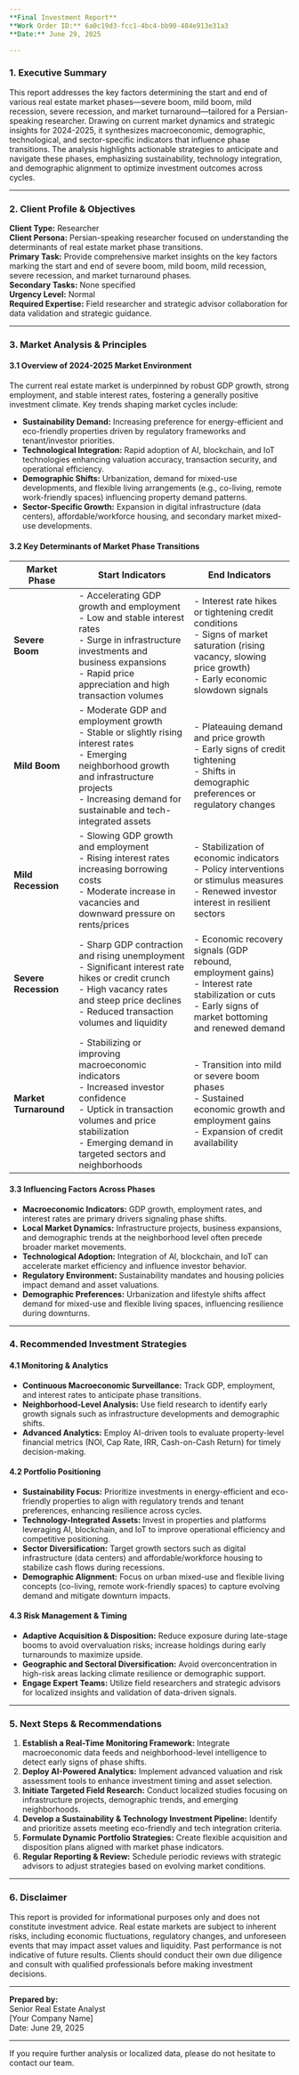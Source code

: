 ```yaml
---
**Final Investment Report**  
**Work Order ID:** 6a0c19d3-fcc1-4bc4-bb90-484e913e31a3  
**Date:** June 29, 2025

---
```


### 1. Executive Summary

This report addresses the key factors determining the start and end of various real estate market phases—severe boom, mild boom, mild recession, severe recession, and market turnaround—tailored for a Persian-speaking researcher. Drawing on current market dynamics and strategic insights for 2024-2025, it synthesizes macroeconomic, demographic, technological, and sector-specific indicators that influence phase transitions. The analysis highlights actionable strategies to anticipate and navigate these phases, emphasizing sustainability, technology integration, and demographic alignment to optimize investment outcomes across cycles.

---

### 2. Client Profile & Objectives

**Client Type:** Researcher  
**Client Persona:** Persian-speaking researcher focused on understanding the determinants of real estate market phase transitions.  
**Primary Task:** Provide comprehensive market insights on the key factors marking the start and end of severe boom, mild boom, mild recession, severe recession, and market turnaround phases.  
**Secondary Tasks:** None specified  
**Urgency Level:** Normal  
**Required Expertise:** Field researcher and strategic advisor collaboration for data validation and strategic guidance.

---

### 3. Market Analysis & Principles

#### 3.1 Overview of 2024-2025 Market Environment  
The current real estate market is underpinned by robust GDP growth, strong employment, and stable interest rates, fostering a generally positive investment climate. Key trends shaping market cycles include:

- **Sustainability Demand:** Increasing preference for energy-efficient and eco-friendly properties driven by regulatory frameworks and tenant/investor priorities.
- **Technological Integration:** Rapid adoption of AI, blockchain, and IoT technologies enhancing valuation accuracy, transaction security, and operational efficiency.
- **Demographic Shifts:** Urbanization, demand for mixed-use developments, and flexible living arrangements (e.g., co-living, remote work-friendly spaces) influencing property demand patterns.
- **Sector-Specific Growth:** Expansion in digital infrastructure (data centers), affordable/workforce housing, and secondary market mixed-use developments.

#### 3.2 Key Determinants of Market Phase Transitions

| Market Phase       | Start Indicators                                                                                   | End Indicators                                                                                   |
|--------------------|--------------------------------------------------------------------------------------------------|------------------------------------------------------------------------------------------------|
| **Severe Boom**     | - Accelerating GDP growth and employment<br>- Low and stable interest rates<br>- Surge in infrastructure investments and business expansions<br>- Rapid price appreciation and high transaction volumes | - Interest rate hikes or tightening credit conditions<br>- Signs of market saturation (rising vacancy, slowing price growth)<br>- Early economic slowdown signals |
| **Mild Boom**       | - Moderate GDP and employment growth<br>- Stable or slightly rising interest rates<br>- Emerging neighborhood growth and infrastructure projects<br>- Increasing demand for sustainable and tech-integrated assets | - Plateauing demand and price growth<br>- Early signs of credit tightening<br>- Shifts in demographic preferences or regulatory changes |
| **Mild Recession**  | - Slowing GDP growth and employment<br>- Rising interest rates increasing borrowing costs<br>- Moderate increase in vacancies and downward pressure on rents/prices | - Stabilization of economic indicators<br>- Policy interventions or stimulus measures<br>- Renewed investor interest in resilient sectors |
| **Severe Recession**| - Sharp GDP contraction and rising unemployment<br>- Significant interest rate hikes or credit crunch<br>- High vacancy rates and steep price declines<br>- Reduced transaction volumes and liquidity | - Economic recovery signals (GDP rebound, employment gains)<br>- Interest rate stabilization or cuts<br>- Early signs of market bottoming and renewed demand |
| **Market Turnaround**| - Stabilizing or improving macroeconomic indicators<br>- Increased investor confidence<br>- Uptick in transaction volumes and price stabilization<br>- Emerging demand in targeted sectors and neighborhoods | - Transition into mild or severe boom phases<br>- Sustained economic growth and employment gains<br>- Expansion of credit availability |

#### 3.3 Influencing Factors Across Phases

- **Macroeconomic Indicators:** GDP growth, employment rates, and interest rates are primary drivers signaling phase shifts.
- **Local Market Dynamics:** Infrastructure projects, business expansions, and demographic trends at the neighborhood level often precede broader market movements.
- **Technological Adoption:** Integration of AI, blockchain, and IoT can accelerate market efficiency and influence investor behavior.
- **Regulatory Environment:** Sustainability mandates and housing policies impact demand and asset valuations.
- **Demographic Preferences:** Urbanization and lifestyle shifts affect demand for mixed-use and flexible living spaces, influencing resilience during downturns.

---

### 4. Recommended Investment Strategies

#### 4.1 Monitoring & Analytics

- **Continuous Macroeconomic Surveillance:** Track GDP, employment, and interest rates to anticipate phase transitions.
- **Neighborhood-Level Analysis:** Use field research to identify early growth signals such as infrastructure developments and demographic shifts.
- **Advanced Analytics:** Employ AI-driven tools to evaluate property-level financial metrics (NOI, Cap Rate, IRR, Cash-on-Cash Return) for timely decision-making.

#### 4.2 Portfolio Positioning

- **Sustainability Focus:** Prioritize investments in energy-efficient and eco-friendly properties to align with regulatory trends and tenant preferences, enhancing resilience across cycles.
- **Technology-Integrated Assets:** Invest in properties and platforms leveraging AI, blockchain, and IoT to improve operational efficiency and competitive positioning.
- **Sector Diversification:** Target growth sectors such as digital infrastructure (data centers) and affordable/workforce housing to stabilize cash flows during recessions.
- **Demographic Alignment:** Focus on urban mixed-use and flexible living concepts (co-living, remote work-friendly spaces) to capture evolving demand and mitigate downturn impacts.

#### 4.3 Risk Management & Timing

- **Adaptive Acquisition & Disposition:** Reduce exposure during late-stage booms to avoid overvaluation risks; increase holdings during early turnarounds to maximize upside.
- **Geographic and Sectoral Diversification:** Avoid overconcentration in high-risk areas lacking climate resilience or demographic support.
- **Engage Expert Teams:** Utilize field researchers and strategic advisors for localized insights and validation of data-driven signals.

---

### 5. Next Steps & Recommendations

1. **Establish a Real-Time Monitoring Framework:** Integrate macroeconomic data feeds and neighborhood-level intelligence to detect early signs of phase shifts.
2. **Deploy AI-Powered Analytics:** Implement advanced valuation and risk assessment tools to enhance investment timing and asset selection.
3. **Initiate Targeted Field Research:** Conduct localized studies focusing on infrastructure projects, demographic trends, and emerging neighborhoods.
4. **Develop a Sustainability & Technology Investment Pipeline:** Identify and prioritize assets meeting eco-friendly and tech integration criteria.
5. **Formulate Dynamic Portfolio Strategies:** Create flexible acquisition and disposition plans aligned with market phase indicators.
6. **Regular Reporting & Review:** Schedule periodic reviews with strategic advisors to adjust strategies based on evolving market conditions.

---

### 6. Disclaimer

This report is provided for informational purposes only and does not constitute investment advice. Real estate markets are subject to inherent risks, including economic fluctuations, regulatory changes, and unforeseen events that may impact asset values and liquidity. Past performance is not indicative of future results. Clients should conduct their own due diligence and consult with qualified professionals before making investment decisions.

---

**Prepared by:**  
Senior Real Estate Analyst  
[Your Company Name]  
Date: June 29, 2025

---

If you require further analysis or localized data, please do not hesitate to contact our team.